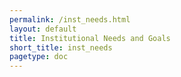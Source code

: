 ```yaml
---
permalink: /inst_needs.html
layout: default
title: Institutional Needs and Goals
short_title: inst_needs
pagetype: doc 
---
```

<style>
.center{
display: block;
margin-left: auto;
margin-right: auto; 
}
</style>


